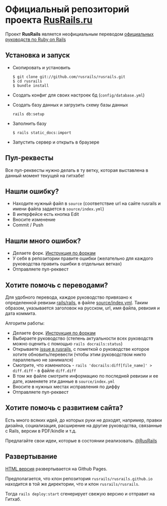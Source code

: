 Официальный репозиторий проекта [RusRails.ru](http://rusrails.ru)
=================================================================

Проект **RusRails** является неофициальным переводом [официальных руководств по Ruby on Rails](http://guides.rubyonrails.org/)

Установка и запуск
------------------

* Скопировать и установить

    ```
    $ git clone git://github.com/rusrails/rusrails.git
    $ cd rusrails
    $ bundle install
    ```

* Создать конфиг для своих настроек бд (`config/database.yml`)

* Создать базу данных и загрузить схему базы данных

	```
	rails db:setup
	```
* Заполнить базу

    ```
    $ rails static_docs:import
    ```

* Запустить сервер и открыть в браузере

Пул-реквесты
-----------

Все пул-реквесты нужно делать в ту ветку, которая выставлена в данный момент текущей на гитхабе!

Нашли ошибку?
-------------

* Находите нужный файл в `source` (соответствие url на сайте rusrails и имени файла задается в `source/index.yml`)
* В интерфейсе есть кнопка Edit
* Вносите изменение
* Commit / Push

Нашли много ошибок?
-------------------

* Делаете форк. [Инструкция по форкам](http://help.github.com/fork-a-repo/)
* У себя в репозитории правите ошибки (желательно для каждого руководства править ошибки в отдельных ветках)
* Отправляете пул-реквест

Хотите помочь с переводами?
---------------------------

Для удобного перевода, каждое руководство привязано к определенной ревизии [rails/rails](https://github.com/rails/rails/tree/master/guides/source),
в файле [source/index.yml](https://github.com/rusrails/rusrails/blob/master/source/index.yml).
Таким образом, указывается заголовок на русском, url, имя файла, ревизия и дата коммита.

Алгоритм работы:

* Делаете форк. [Инструкция по форкам](http://help.github.com/fork-a-repo/)
* Выбираете руководство (степень актуальности всех руководств можно оценить с помощью `rails docrails:status`)
* Открываете [issue в rusrails](https://github.com/rusrails/rusrails/issues), с пометкой о руководстве которое хотите обновить/перевести (чтобы этим руководством никто параллельно не занимался)
* Смотрите, что изменилось - `rails 'docrails:diff[file_name]' > diff.diff` - в файле `diff.diff`
* В том же файле смотрите информацию по последней ревизии и ее дате, изменяете эти данные в `source/index.yml`
* Вносите в нужных местах исправления по диффу
* Отправляете пул-реквест

Хотите помочь с развитием сайта?
--------------------------------

Есть много всяких идей, до которых руки не доходят, например, правки дизайна, социализация, расширение на другие руководства, связанные с Rails, версии в PDF/kindle и т.д.

Предлагайте свои идеи, которые в состоянии реализовать. [@RusRails](http://twitter.com/rusrails)

Развертывание
-------------

[HTML версия](https://github.com/rusrails/rusrails.github.io) развертывается на Github Pages.

Предполагается, что клон репозитория `rusrails/rusrails.github.io` находится в той же директории, что и клон `rusrails/rusrails`.

Тогда `rails deploy:start` сгенерирует свежую версию и отправит на Гитхаб.
